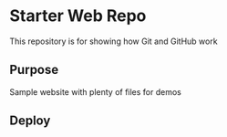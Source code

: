 # Starter Web Repo

This repository is for showing how Git and GitHub work

## Purpose

Sample website with plenty of files for demos

## Deploy
